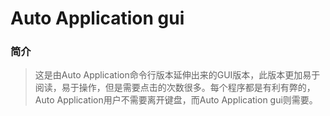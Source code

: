 # Auto Application gui
### 简介
> 这是由Auto Application命令行版本延伸出来的GUI版本，此版本更加易于阅读，易于操作，但是需要点击的次数很多。每个程序都是有利有弊的，Auto Application用户不需要离开键盘，而Auto Application gui则需要。

